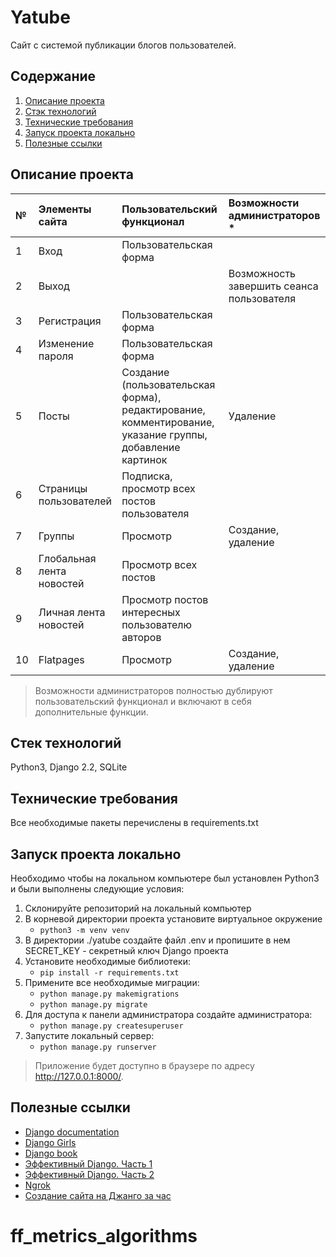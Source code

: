 # Yatube
Сайт с системой публикации блогов пользователей.

## Содержание
1. [Описание проекта](#description)
2. [Стэк технологий](#stack)
3. [Технические требования](#requirements)
4. [Запуск проекта локально](#lounch)
5. [Полезные ссылки](#links)

## <a name='description'>Описание проекта</a>
**№** | **Элементы сайта** | **Пользовательский функционал** | **Возможности администраторов** *
:--- | :--- | :--- | :---
1 | Вход | Пользовательская форма |
2 | Выход | | Возможность завершить сеанса пользователя
3 | Регистрация | Пользовательская форма |
4 | Изменение пароля | Пользовательская форма |
5 | Посты | Создание (пользовательская форма), редактирование, комментирование, указание группы, добавление картинок | Удаление
6 | Страницы пользователей | Подписка, просмотр всех постов пользователя
7 | Группы | Просмотр | Создание, удаление
8 | Глобальная лента новостей | Просмотр всех постов |
9 | Личная лента новостей | Просмотр постов интересных пользователю авторов |
10 | Flatpages | Просмотр | Создание, удаление

> Возможности администраторов полностью дублируют пользовательский функционал и включают в себя дополнительные функции.

## <a name='stack'>Стек технологий</a>
Python3, Django 2.2, SQLite

## <a name='requirements'>Технические требования</a>
Все необходимые пакеты перечислены в requirements.txt

## <a name='lounch'>Запуск проекта локально</a>
Необходимо чтобы на локальном компьютере был установлен Python3 и были выполнены следующие условия:
1. Склонируйте репозиторий на локальный компьютер
2. В корневой директории проекта установите виртуальное окружение
    + `python3 -m venv venv`
3. В директории ./yatube создайте файл .env и пропишите в нем SECRET_KEY - секретный ключ Django проекта
4. Установите необходимые библиотеки:
    + `pip install -r requirements.txt`
5. Примените все необходимые миграции:
    + `python manage.py makemigrations`
    + `python manage.py migrate`
6. Для доступа к панели администратора создайте администратора:
    + `python manage.py createsuperuser`
7. Запустите локальный сервер:
    + `python manage.py runserver`

> Приложение будет доступно в браузере по адресу http://127.0.0.1:8000/.

## <a name='links'>Полезные ссылки</a>
+ [Django documentation](https://docs.djangoproject.com/en/3.1/)
+ [Django Girls](https://tutorial.djangogirls.org/ru/)
+ [Django book](https://djbook.ru/rel3.0/genindex.html)
+ [Эффективный Django. Часть 1](https://habr.com/ru/post/240463/)
+ [Эффективный Django. Часть 2](https://habr.com/ru/post/242261/)
+ [Ngrok](https://dashboard.ngrok.com/get-started/setup)
+ [Создание сайта на Джанго за час](https://www.youtube.com/watch?v=6K83dgjkQNw)
# ff_metrics_algorithms
